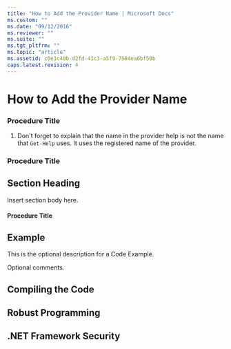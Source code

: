 ```yaml
---
title: "How to Add the Provider Name | Microsoft Docs"
ms.custom: ""
ms.date: "09/12/2016"
ms.reviewer: ""
ms.suite: ""
ms.tgt_pltfrm: ""
ms.topic: "article"
ms.assetid: c0e1c40b-d2fd-41c3-a5f9-7584ea6bf50b
caps.latest.revision: 4
---
```

# How to Add the Provider Name

### Procedure Title

1. Don't forget to explain that the name in the provider help is not the name that `Get-Help` uses. It uses the registered name of the provider.

### Procedure Title

## Section Heading

 Insert section body here.

#### Procedure Title

## Example

 This is the optional description for a Code Example.

<!-- TODO!!!: review snippet reference  [!CODE [Microsoft.Win32.RegistryKey#4](Microsoft.Win32.RegistryKey#4)]  -->

 Optional comments.

## Compiling the Code

## Robust Programming

## .NET Framework Security